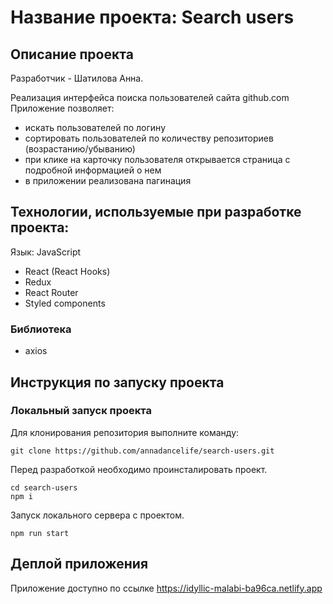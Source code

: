 # Название проекта: Search users

## Описание проекта

Разработчик - Шатилова Анна.

Реализация интерфейса поиска пользователей сайта github.com
Приложение позволяет:

- искать пользователей по логину
- сортировать пользователей по количеству репозиториев (возрастанию/убыванию)
- при клике на карточку пользователя открывается страница с подробной информацией о нем
- в приложении реализована пагинация

## Технологии, используемые при разработке проекта:

Язык: JavaScript

- React (React Hooks)
- Redux
- React Router
- Styled components

### Библиотека

- axios

## Инструкция по запуску проекта

### Локальный запуск проекта

Для клонирования репозитория выполните команду:

```
git clone https://github.com/annadancelife/search-users.git
```

Перед разработкой необходимо проинсталировать проект.

```
cd search-users
npm i
```

Запуск локального сервера с проектом.

```
npm run start
```

## Деплой приложения

Приложение доступно по ссылке https://idyllic-malabi-ba96ca.netlify.app
